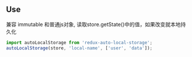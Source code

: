 ## Use

兼容 immutable 和普通js对象, 读取store.getState()中的值，如果改变就本地持久化

```js
import autoLocalStorage from 'redux-auto-local-storage';
autoLocalStorage(store, 'local-name', ['user', 'data']);
```